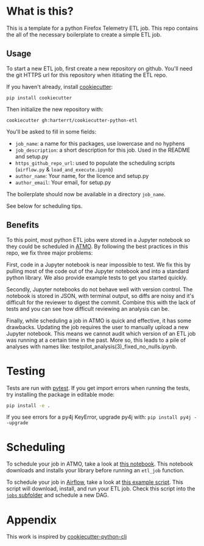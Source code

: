 # What is this?

This is a template for a python Firefox Telemetry ETL job.
This repo contains the all of the necessary boilerplate to create a simple ETL job.

## Usage

To start a new ETL job, first create a new repository on github.
You'll need the git HTTPS url for this repository when ititiating the ETL repo.

If you haven't already, install [cookiecutter](https://github.com/audreyr/cookiecutter):
```
pip install cookiecutter
```

Then initialize the new repository with:
```
cookiecutter gh:harterrt/cookiecutter-python-etl
```

You'll be asked to fill in some fields:

* `job_name`: a name for this packages, use lowercase and no hyphens
* `job_description`: a short description for this job. Used in the README and setup.py
* `https_github_repo_url`: used to populate the scheduling scripts (`airflow.py` & `load_and_execute.ipynb`)
* `author_name`: Your name, for the licence and setup.py
* `author_email`: Your email, for setup.py

The boilerplate should now be available in a directory `job_name`.

See below for scheduling tips.

## Benefits

To this point, most python ETL jobs were stored in a Jupyter notebook so they could be scheduled in [ATMO](https://analysis.telemetry.mozilla.org/).
By following the best practices in this repo, we fix three major problems:

First, code in a Jupyter notebook is near impossible to test.
We fix this by pulling most of the code out of the Jupyter notebook and into a standard python library.
We also provide example tests to get you started quickly.

Secondly, Jupyter notebooks do not behave well with version control.
The notebook is stored in JSON, with terminal output,
so diffs are noisy and it's difficult for the reviewer to digest the commit.
Combine this with the lack of tests and you can see how difficult reviewing an analysis can be.

Finally, while scheduling a job in ATMO is quick and effective, it has some drawbacks.
Updating the job requires the user to manually upload a new Jupyter notebook.
This means we cannot audit which version of an ETL job was running at a certain time in the past.
More so, this leads to a pile of analyses with names like: testpilot_analysis(3)_fixed_no_nulls.ipynb.

# Testing

Tests are run with [pytest](http://doc.pytest.org/en/latest/getting-started.html#our-first-test-run).
If you get import errors when running the tests, try installing the package in editable mode:

```bash
pip install -e .
```

If you see errors for a py4j KeyError, upgrade py4j with: `pip install py4j --upgrade`

# Scheduling

To schedule your job in ATMO, take a look at [this notebook](scheduling/load_and_run.ipynb).
This notebook downloads and installs your library before running an `etl_job` function.

To schedule your job in [Airflow](https://github.com/mozilla/telemetry-airflow),
take a look at [this example script](scheduling/airflow.sh).
This script will download, install, and run your ETL job.
Check this script into the [`jobs` subfolder](https://github.com/mozilla/telemetry-airflow/tree/master/jobs)
and schedule a new DAG.


# Appendix

This work is inspired by [cookiecutter-python-cli](https://github.com/nvie/cookiecutter-python-cli)

